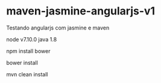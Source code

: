 # maven-jasmine-angularjs-v1
Testando angularjs com jasmine e maven

node v7.10.0
java 1.8

npm install bower

bower install

mvn clean install
